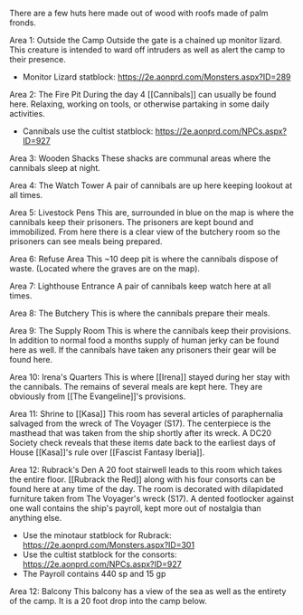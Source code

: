 There are a few huts here made out of wood with roofs made of palm fronds.

Area 1: Outside the Camp
Outside the gate is a chained up monitor lizard. This creature is intended to ward off intruders as well as alert the camp to their presence.
- Monitor Lizard statblock: https://2e.aonprd.com/Monsters.aspx?ID=289

Area 2: The Fire Pit
During the day 4 [[Cannibals]] can usually be found here. Relaxing, working on tools, or otherwise partaking in some daily activities.
- Cannibals use the cultist statblock: https://2e.aonprd.com/NPCs.aspx?ID=927

Area 3: Wooden Shacks
These shacks are communal areas where the cannibals sleep at night. 

Area 4: The Watch Tower
A pair of cannibals are up here keeping lookout at all times.

Area 5: Livestock Pens
This are, surrounded in blue on the map is where the cannibals keep their prisoners. The prisoners are kept bound and immobilized. From here there is a clear view of the butchery room so the prisoners can see meals being prepared.

Area 6: Refuse Area
This ~10 deep pit is where the cannibals dispose of waste. (Located where the graves are on the map).

Area 7: Lighthouse Entrance 
A pair of cannibals keep watch here at all times.

Area 8: The Butchery
This is where the cannibals prepare their meals.

Area 9: The Supply Room
This is where the cannibals keep their provisions. In addition to normal food a months supply of human jerky can be found here as well. If the cannibals have taken any prisoners their gear will be found here.

Area 10: Irena's Quarters
This is where [[Irena]] stayed during her stay with the cannibals. The remains of several meals are kept here. They are obviously from [[The Evangeline]]'s provisions.

Area 11: Shrine to [[Kasa]]
This room has several articles of paraphernalia salvaged from the wreck of The Voyager (S17). The centerpiece is the masthead that was taken from the ship shortly after its wreck. A DC20 Society check reveals that these items date back to the earliest days of House [[Kasa]]'s rule over [[Fascist Fantasy Iberia]].

Area 12: Rubrack's Den
A 20 foot stairwell leads to this room which takes the entire floor. [[Rubrack the Red]] along with his four consorts can be found here at any time of the day. The room is decorated with dilapidated furniture taken from The Voyager's wreck (S17). A dented footlocker against one wall contains the ship's payroll, kept more out of nostalgia than anything else.
- Use the minotaur statblock for Rubrack: https://2e.aonprd.com/Monsters.aspx?ID=301
- Use the cultist statblock for the consorts: https://2e.aonprd.com/NPCs.aspx?ID=927
- The Payroll contains 440 sp and 15 gp

Area 12: Balcony
This balcony has a view of the sea as well as the entirety of the camp. It is a 20 foot drop into the camp below.
